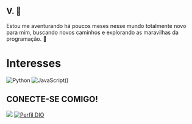 ## V. 👋
Estou me aventurando há poucos meses nesse mundo totalmente novo para mim, buscando novos caminhos e explorando as maravilhas da programação. 🚀
# Interesses

![Python](https://img.shields.io/badge/Python-000?style=for-the-badge&logo=python)
![JavaScript()](https://img.shields.io/badge/Javascript-000?style=for-the-badge&logo=javascript)


## CONECTE-SE COMIGO!
<div> 

 <a href = "mailto:joaovitorxvasconcelos@gmail.com"><img src="https://img.shields.io/badge/Gmail-D14836?style=for-the-badge&logo=gmail&logoColor=white"></a>
 [![Perfil DIO](https://img.shields.io/badge/-Meu%20Perfil%20na%20DIO-30A3DC?style=for-the-badge)](https://web.dio.me/users/joaovitorxvasconcelos/)
